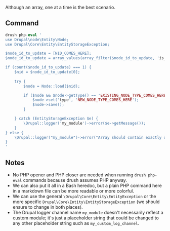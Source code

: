 Although an array, one at a time is the best scenario.

## Command

```php
drush php-eval '
use Drupal\node\Entity\Node;
use Drupal\Core\Entity\EntityStorageException;

$node_id_to_update = [NID_COMES_HERE];
$node_id_to_update = array_values(array_filter($node_id_to_update, 'is_numeric'));

if (count($node_id_to_update) === 1) {
    $nid = $node_id_to_update[0];
    
    try {
        $node = Node::load($nid);

        if ($node && $node->getType() == 'EXISTING_NODE_TYPE_COMES_HERE') {
            $node->set('type', 'NEW_NODE_TYPE_COMES_HERE');
            $node->save();
        }

    } catch (EntityStorageException $e) {
        \Drupal::logger('my_module')->error($e->getMessage());
    }
} else {
    \Drupal::logger("my_module")->error("Array should contain exactly one numeric node ID.");
}
'
```

## Notes

* No PHP opener and PHP closer are needed when running `drush php-eval` commands because drush assumes PHP anyway.
* We can also put it all in a Bash heredoc, but a plain PHP command here in a markdown file can be more readable or more colorful.
* We can use the general `\Drupal\Core\Entity\EntityException` or the more specific `Drupal\Core\Entity\EntityStorageException` (we should ensure to change in both places).
* The Drupal logger channel name `my_module` doesn't necessarily reflect a custom module; it's just a placeholder string that could be changed to any other placeholder string such as `my_custom_log_channel`.
